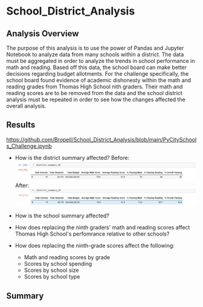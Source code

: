 # School_District_Analysis
## Analysis Overview
The purpose of this analysis is to use the power of Pandas and Jupyter Notebook to analyze data from many schools within a district. The data must be aggregated in order to analyze the trends in school performance in math and reading. Based off this data, the school board can make better decisions regarding budget allotments. For the challenge specifically, the school board found evidence of academic dishonesty within the math and reading grades from Thomas High School nith graders. Their math and reading scores are to be removed from the data and the school district analysis must be repeated in order to see how the changes affected the overall analysis. 
## Results
https://github.com/Bropell/School_District_Analysis/blob/main/PyCitySchools_Challenge.ipynb

- How is the district summary affected?
Before: ![alt text](https://github.com/Bropell/School_District_Analysis/blob/main/Resources/district_summary_before.png)
After: ![alt text](https://github.com/Bropell/School_District_Analysis/blob/main/Resources/district_summary_after.png)

- How is the school summary affected?
- How does replacing the ninth graders' math and reading scores affect Thomas High School's perfomrance relative to other schools?
- How does replacing the ninth-grade scores affect the following:
    - Math and reading scores by grade
    - Scores by school spending
    - Scores by school size
    - Scores by school type
## Summary